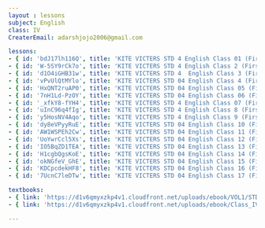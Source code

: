 ```yaml
--- 
layout : lessons 
subject: English
class: IV
CreaterEmail: adarshjojo2006@gmail.com

lessons: 
- { id: 'bdJ17lh116Q', title: 'KITE VICTERS STD 4 English Class 01 (First Bell-ഫസ്റ്റ് ബെല്‍)' }
- { id: 'W-5SY9rCk7o', title: 'KITE VICTERS STD 4 English Class 2 (First Bell-ഫസ്റ്റ് ബെല്‍)' }
- { id: 'd1O4iGHB31w', title: 'KITE VICTERS STD 4  English Class 3 (First Bell-ഫസ്റ്റ് ബെല്‍)' }
- { id: 'vPvUlQtMYlo', title: 'KITE VICTERS STD 04 English Class 4 (First Bell-ഫസ്റ്റ് ബെല്‍)' }
- { id: 'HxQNT2ruAP0', title: 'KITE VICTERS STD 04 English Class 05 (First Bell-ഫസ്റ്റ് ബെല്‍)' }
- { id: '7nH1Ld-PzOY', title: 'KITE VICTERS STD 04 English Class 06 (First Bell-ഫസ്റ്റ് ബെല്‍)' }
- { id: '_xfkY8-fYH4', title: 'KITE VICTERS STD 4 English Class 07 (First Bell-ഫസ്റ്റ് ബെല്‍)' }
- { id: 'uInC96q4fIg', title: 'KITE VICTERS STD 4 English Class 8 (First Bell-ഫസ്റ്റ് ബെല്‍)' }
- { id: 'y5HosNV4Aqo', title: 'KITE VICTERS STD 4 English Class 9 (First Bell-ഫസ്റ്റ് ബെല്‍)' }
- { id: 'dy8eVPyyRuE', title: 'KITE VICTERS STD 04 English Class 10 (First Bell-ഫസ്റ്റ് ബെല്‍)' }
- { id: 'AW1WSPEh2Cw', title: 'KITE VICTERS STD 04 English Class 11 (First Bell-ഫസ്റ്റ് ബെല്‍)' }
- { id: 'UoYwrCcl5Xs', title: 'KITE VICTERS STD 04 English Class 12 (First Bell-ഫസ്റ്റ് ബെല്‍)' }
- { id: 'IO5BqZD1TEA', title: 'KITE VICTERS STD 04 English Class 13 (First Bell-ഫസ്റ്റ് ബെല്‍)' }
- { id: 'H1cgbQgsKoE', title: 'KITE VICTERS STD 04 English Class 14 (First Bell-ഫസ്റ്റ് ബെല്‍)' }
- { id: 'okNGfeV_GhE', title: 'KITE VICTERS STD 04 English Class 15 (First Bell-ഫസ്റ്റ് ബെല്‍)' }
- { id: 'KDCpcdekHF8', title: 'KITE VICTERS STD 04 English Class 16 (First Bell-ഫസ്റ്റ് ബെല്‍)' }
- { id: '7UcnC7leDTw', title: 'KITE VICTERS STD 04 English Class 17 (First Bell-ഫസ്റ്റ് ബെല്‍)' }

textbooks:
- { link: 'https://d1v6qmyxzkp4v1.cloudfront.net/uploads/ebook/VOL1/STD4/KeralaReaderEnglish/KeralaReaderEnglish.pdf', title: 'English Part -1' , medium: ' ' }
- { link: 'https://d1v6qmyxzkp4v1.cloudfront.net/uploads/ebook/Class_IV/English_Vol_II/1-56.pdf', title: 'English Part -2' , medium: ' ' }

--- 
```

